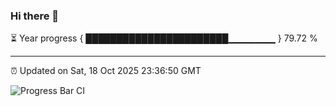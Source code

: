 ### Hi there 👋

⏳ Year progress { ███████████████████████▁▁▁▁▁▁▁ } 79.72 %

---

⏰ Updated on Sat, 18 Oct 2025 23:36:50 GMT

![Progress Bar CI](https://github.com/IshwaranRudhara/GIT-ACTION/workflows/Progress%20Bar%20CI/badge.svg)
